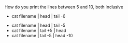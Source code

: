 How do you print the lines between 5 and 10, both inclusive

+ cat filename | head | tail -6
* cat filename | head | tail -5
* cat filename | tail +5 | head
* cat filename | tail -5 | head -10